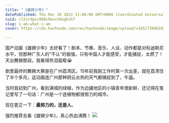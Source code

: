```yaml
---
title: "《雄狮少年》"
datePublished: Thu Mar 10 2022 11:00:00 GMT+0000 (Coordinated Universal Time)
cuid: cl2srdgsc008c9env3doghshf
slug: i-am-what-i-am
cover: https://cdn.hashnode.com/res/hashnode/image/upload/v1651739962920/kvDBeeMrc.jpg

---
```


国产动画《雄狮少年》太好看了！剧本、节奏、音乐、人设、动作都是对标迪斯尼水平，但那种广东人的“不认”的倔强，只有中国人才能感受，才能捕捉，太燃了！天台舞狮那段，我看得热泪盈眶😭

剧里最终的舞狮大赛是在广州荔湾区。15年前我刚工作时第一次出差，就在荔湾住了半个多月。这动画连广州那种阴云炎热的天气都捕捉到了，牛逼。

当时我初到广州，看到满城的绿植，作为边疆地区的小镇青年很新鲜，还记得在笔记里写了一句话：广州是一个连植物都很努力的城市。

现在更正一下：**最努力的，还是人**。

强烈推荐去看《雄狮少年》，真心热血沸腾！
![](https://i.imgur.com/c05gNbQ.jpg)
